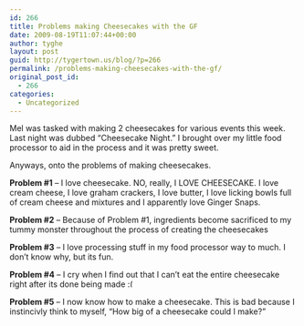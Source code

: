 ```yaml
---
id: 266
title: Problems making Cheesecakes with the GF
date: 2009-08-19T11:07:44+00:00
author: tyghe
layout: post
guid: http://tygertown.us/blog/?p=266
permalink: /problems-making-cheesecakes-with-the-gf/
original_post_id:
  - 266
categories:
  - Uncategorized
---
```

Mel was tasked with making 2 cheesecakes for various events this week. Last night was dubbed &#8220;Cheesecake Night.&#8221; I brought over my little food processor to aid in the process and it was pretty sweet.

Anyways, onto the problems of making cheesecakes.

**Problem #1** &#8211; I love cheesecake. NO, really, I LOVE CHEESECAKE. I love cream cheese, I love graham crackers, I love butter, I love licking bowls full of cream cheese and mixtures and I apparently love Ginger Snaps.

**Problem #2** &#8211; Because of Problem #1, ingredients become sacrificed to my tummy monster throughout the process of creating the cheesecakes

**Problem #3** &#8211; I love processing stuff in my food processor way to much. I don&#8217;t know why, but its fun.

**Problem #4** &#8211; I cry when I find out that I can&#8217;t eat the entire cheesecake right after its done being made <img src="https://tygertown.us/wp-includes/images/smilies/frownie.png" alt=":(" class="wp-smiley" style="height: 1em; max-height: 1em;" />

**Problem #5** &#8211; I now know how to make a cheesecake. This is bad because I instincivly think to myself, &#8220;How big of a cheesecake could I make?&#8221;

